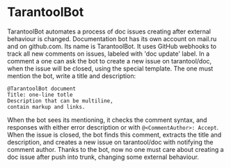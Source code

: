 # TarantoolBot

TarantoolBot automates a process of doc issues creating after external behaviour is changed.
Documentation bot has its own account on mail.ru and on github.com. Its name is TarantoolBot.
It uses GitHub webhooks to track all new comments on issues, labeled with 'doc update' label.
In a comment a one can ask the bot to create a new issue on tarantool/doc, when the issue
will be closed, using the special template. The one must mention the bot, write a title and
description:
```
@TarantoolBot document
Title: one-line totle
Description that can be multiline,
contain markup and links.
```
When the bot sees its mentioning, it checks the comment syntax, and responses with either error
description or with `@<CommentAuthor>: Accept`. When the issue is closed, the bot finds
this comment, extracts the title and description, and creates a new issue on tarantool/doc
with notifying the comment author. Thanks to the bot, now no one must care about creating a doc
issue after push into trunk, changing some external behaviour.
